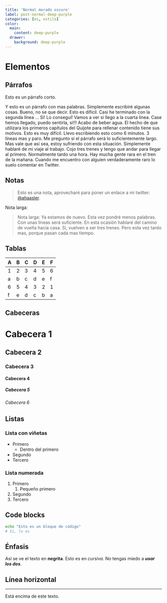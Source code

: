 ```yaml
---
title: 'Normal morado oscuro'
label: post-normal-deep-purple
categories: [es, estilo]
color:
  main:
    content: deep-purple
  drawer:
    background: deep-purple
---
```


# Elementos

## Párrafos

Esto es un párrafo corto.

Y esto es un párrafo con mas palabras. Simplemente escribiré algunas cosas.
Bueno, no se que decir. Esto es difícil. Casi he terminado con la segunda línea
... Si! Lo conseguí! Vamos a ver si llego a la cuarta línea. Case hemos llegado,
puedo sentirla, si!!! Acabo de beber agua. El hecho de que utilizara los
primeros capítulos del Quijote para rellenar contenido tiene sus motivos. Esto
es muy difícil. Llevo escribiendo esto como 6 minutos. 3 líneas mas y paro. Me
pregunto si el párrafo será lo suficientemente largo. Mas vale que así sea,
estoy sufriendo con esta situación. Simplemente hablaré de mi viaje al trabajo.
Cojo tres trenes y tengo que andar para llegar al primero. Normalmente tardo una
hora. Hay mucha gente rara en el tren de la mañana. Cuando me encuentro con
alguien verdaderamente raro lo suelo comentar en Twitter.

## Notas

> Esto es una nota, aprovecharé para poner un enlace a mi twitter:
[@ahaasler](https://twitter.com/ahaasler "Adrian Haasler en twitter").

Nota larga:

> Nota larga: Ya estamos de nuevo. Esta vez pondré menos palabras. Con unas
líneas será suficiente. En esta ocasión hablaré del camino de vuelta hacia casa.
Si, vuelven a ser tres trenes. Pero esta vez tardo mas, porque pasan cada mas
tiempo.

## Tablas

| A | B | C | D | E | F |
|---|---|---|---|---|---|
| 1 | 2 | 3 | 4 | 5 | 6 |
| a | b | c | d | e | f |
| 6 | 5 | 4 | 3 | 2 | 1 |
| f | e | d | c | b | a |

## Cabeceras

# Cabecera 1
## Cabecera 2
### Cabecera 3
#### Cabecera 4
##### Cabecera 5
###### Cabecera 6

## Listas

### Lista con viñetas

- Primero
	- Dentro del primero
- Segundo
- Tercero

### Lista numerada

1. Primero
	1. Pequeño primero
2. Segundo
3. Tercero

## Code blocks

```bash
echo "Esto es un bloque de código"
# Si, lo es
```

## Énfasis

Así se ve el texto en **negrita**. Esto es en *cursiva*. No tengas miedo a
***usar los dos***.

## Línea horizontal

---

Está encima de este texto.

